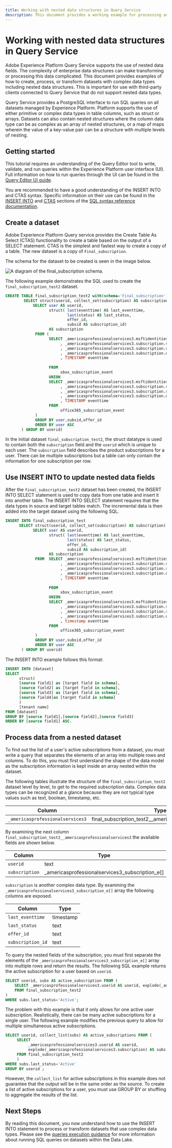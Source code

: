```yaml
---
title: Working with nested data structures in Query Service
description: This document provides a working example for processing and transforming nested data fields using CTAS and INSERT INTO statements.
---
```

# Working with nested data structures in Query Service

Adobe Experience Platform Query Service supports the use of nested data fields. The complexity of enterprise data structures can make transforming or processing this data complicated. This document provides examples of how to create, process, or transform datasets with complex data types including nested data structures. This is important for use with third-party clients connected to Query Service that do not support nested data types.

Query Service provides a PostgreSQL interface to run SQL queries on all datasets managed by Experience Platform. Platform supports the use of either primitive or complex data types in table columns, such as struct or arrays. Datasets can also contain nested structures where the column data type can be as complex as an array of nested structures, or a map of maps wherein the value of a key-value pair can be a structure with multiple levels of nesting. 

## Getting started

This tutorial requires an understanding of the Query Editor tool to write, validate, and run queries within the Experience Platform user interface (UI). Full information on how to run queries through the UI can be found in the [Query Editor UI guide](../ui/user-guide.md).

You are recommended to have a good understanding of the INSERT INTO and CTAS syntax. Specific information on their use can be found in the [INSERT INTO](./syntax.md#insert-into) and [CTAS](./syntax.md#) sections of the [SQL syntax reference documentation](./syntax.md).

## Create a dataset

Adobe Experience Platform Query service provides the Create Table As Select (CTAS) functionality to create a table based on the output of a SELECT statement. CTAS is the simplest and fastest way to create a copy of a table. The new dataset is a copy of `Final_subscription`.

The schema for the dataset to be created is seen in the image below.

![A diagram of the final_subscription schema.](../images/sql/final-subscription-schema.png)

The following example demonstrates the SQL used to create the `final_subscription_test2` dataset.

```sql
CREATE TABLE final_subscription_test2 with(schema='Final_subscription') AS (
        SELECT struct(userid, collect_set(subscription) AS subscription) AS _americasprofessionalservices3 FROM(
            SELECT user AS userid,
                   struct( last(eventtime) AS last_eventtime,
                           last(status) AS last_status,
                           offer_id, 
                           subsid AS subscription_id)
                   AS subscription
             FROM (
                   SELECT _americasprofessionalservices3.msftidentities.userid user
                        , _americasprofessionalservices3.subscription.subscription_id subsid
                        , _americasprofessionalservices3.subscription.subscription_status status
                        , _americasprofessionalservices3.subscription.offer_id offer_id
                        , TIMESTAMP eventtime
 
                   FROM
                        xbox_subscription_event
                   UNION   
                   SELECT _americasprofessionalservices3.msftidentities.userid user
                        , _americasprofessionalservices3.subscription.subscription_id subsid
                        , _americasprofessionalservices3.subscription.subscription_status status
                        , _americasprofessionalservices3.subscription.offer_id offer_id
                        , TIMESTAMP eventtime
                   FROM
                        office365_subscription_event
             ) 
             GROUP BY user,subsid,offer_id
             ORDER BY user ASC
       ) GROUP BY userid)
```

In the initial dataset `final_subscription_test2`, the struct datatype is used to contain both the `subscription` field and the `userid` which is unique to each user. The `subscription` field describes the product subscriptions for a user. There can be multiple subscriptions but a table can only contain the information for one subscription per row. 

## Use INSERT INTO to update nested data fields

After the `final_subscription_test2` dataset has been created, the INSERT INTO SELECT statement is used to copy data from one table and insert it into another table. The INSERT INTO SELECT statement requires that the data types in source and target tables match. The incremental data is then added into the target dataset using the following SQL.

```sql
INSERT INTO final_subscription_test
      SELECT struct(userid, collect_set(subscription) AS subscription) AS _americasprofessionalservices3 FROM(
            SELECT user AS userid,
                   struct( last(eventtime) AS last_eventtime,
                           last(status) AS last_status,
                           offer_id, 
                           subsid AS subscription_id)
                   AS subscription
             FROM  SELECT _americasprofessionalservices3.msftidentities.userid user
                        , _americasprofessionalservices3.subscription.subscription_id subsid
                        , _americasprofessionalservices3.subscription.subscription_status status
                        , _americasprofessionalservices3.subscription.offer_id offer_id
                        , TIMESTAMP eventtime
 
                   FROM
                        xbox_subscription_event
                   UNION   
                   SELECT _americasprofessionalservices3.msftidentities.userid user
                        , _americasprofessionalservices3.subscription.subscription_id subsid
                        , _americasprofessionalservices3.subscription.subscription_status status
                        , _americasprofessionalservices3.subscription.offer_id offer_id
                        , timestamp eventtime
                   FROM
                        office365_subscription_event
             ) 
             GROUP BY user,subsid,offer_id
             ORDER BY user ASC
       ) GROUP BY userid)
```

The INSERT INTO example follows this format:

```sql
INSERT INTO [dataset]
SELECT
      struct(
      [source field1] as [target field in schema],
      [source field2] as [target field in schema],
      [source field3] as [target field in schema],
      [source field4]as [target field in schema]
      )
      [tenant name]
FROM [dataset]
GROUP BY [source field1],[source field2],[source field3]
ORDER BY [source field1] ASC.
```

## Process data from a nested dataset

To find out the list of a user's active subscriptions from a dataset, you must write a query that separates the elements of an array into multiple rows and columns. To do this, you must first understand the shape of the data model as the subscription information is kept inside an array nested within the dataset.  

The following tables illustrate the structure of the `final_subscription_test2` dataset level by level, to get to the required subscription data. Complex data types can be recognized at a glance because they are not typical type values such as text, boolean, timestamp, etc.   

| Column | Type  |
|--------|-------|
| `_americasprofessionalservices3`  | final_subscription_test2__americasprofessionalservices3 |

By examining the next column `final_subscription_test2__americasprofessionalservices3` the available fields are shown below.

| Column  | Type  |
|---------|-------|
| `userid`  | text  |
| `subscription`  | _americasprofessionalservices3_subscription_e[] |

`subscription` is another complex data type. By examining the `_americasprofessionalservices3_subscription_e[]` array the following columns are exposed.

| Column  | Type  |
|---------|-------|
| `last_eventtime`  |  timestamp  |
| `last_status` |  text  |
| `offer_id` |  text  |
| `subscription_id` | text  |

To query the nested fields of the subscription, you must first separate the elements of the `_americasprofessionalservices3_subscription_e[]` array into multiple rows and return the results. The following SQL example returns the active subscription for a user based on `userid`. 

```sql
SELECT userid, subs AS active_subscription FROM (
    SELECT _americasprofessionalservices3.userid AS userid, explode(_americasprofessionalservices3.subscription) AS subs 
    FROM final_subscription_test2
)
WHERE subs.last_status='Active';
```

The problem with this example is that it only allows for one active user subscription. Realistically, there can be many active subscriptions for a single user. The following example modifies the previous query to allow for multiple simultaneous active subscriptions.

```sql
SELECT userid, collect_list(subs) AS active_subscriptions FROM (
     SELECT
          _americasprofessionalservices3.userid AS userid,
          explode(_americasprofessionalservices3.subscription) AS subs
     FROM final_subscription_test2
     )
WHERE subs.last_status='Active' 
GROUP BY userid ;
```

However, the `collect_list` for active subscriptions in this example does not guarantee that the output will be in the same order as the source. To create a list of active subscriptions for a user, you must use GROUP BY or shuffling to aggregate the results of the list.

## Next Steps

By reading this document, you now understand how to use the INSERT INTO statement to process or transform datasets that use complex data types. Please see the [queries execution guidance](../best-practices/writing-queries.md) for more information about running SQL queries on datasets within the Data Lake. 
